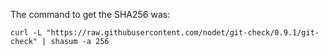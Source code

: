 The command to get the SHA256 was:

```
curl -L "https://raw.githubusercontent.com/nodet/git-check/0.9.1/git-check" | shasum -a 256
```
